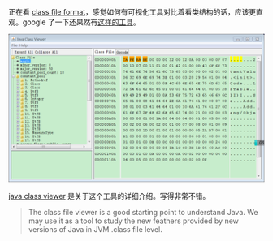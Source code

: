 [category]: java
[keywords]: java,jvm,class
[source]: http://docs.oracle.com/javase/specs/jvms/se8/html/jvms-4.html
[date]: 2014-11-10

正在看 [class file format][source]，感觉如何有可视化工具对比着看类结构的话，应该更直观。google 了一下还果然有[这样的工具][freeinternals]。

![02_jvm_specs_01读书笔记](assets/02_jvm_specs_01读书笔记.png)

[java class viewer][Java-Class-Viewer2] 是关于这个工具的详细介绍。写得非常不错。
> The class file viewer is a good starting point to understand Java. We may use it as a tool to study the new feathers provided by new versions of Java in JVM .class file level.

[Java-Class-Viewer]: http://www.softpedia.com/get/Programming/File-Editors/Java-Class-Viewer.shtml
[Java-Class-Viewer2]: http://www.codeproject.com/Articles/35915/Java-Class-Viewer
[freeinternals]: https://code.google.com/p/freeinternals/
[java_se_specs]: https://docs.oracle.com/javase/specs/
[java_se5_specs_jvm]: https://docs.oracle.com/javase/specs/jvms/se5.0/html/VMSpecTOC.doc.html 
[java_se5_specs_jls]: https://docs.oracle.com/javase/specs/jls/se5.0/html/j3TOC.html

